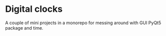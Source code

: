 # Digital clocks

A couple of mini projects in a monorepo for messing around with GUI PyQt5 package and time.